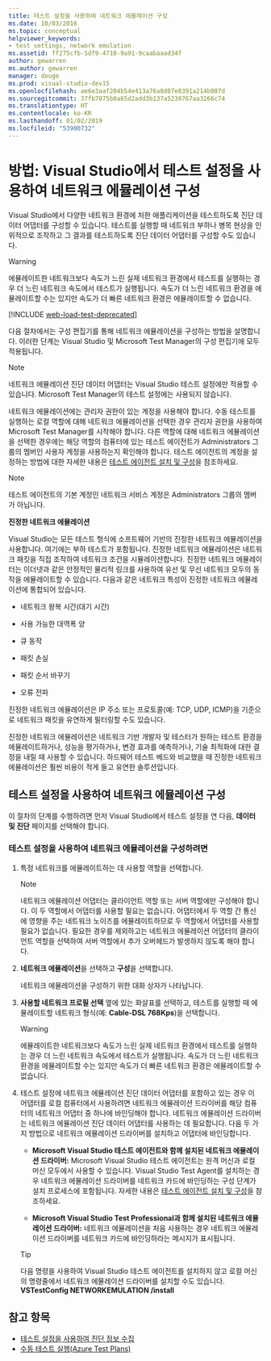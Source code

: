 ```yaml
---
title: 테스트 설정을 사용하여 네트워크 에뮬레이션 구성
ms.date: 10/03/2016
ms.topic: conceptual
helpviewer_keywords:
- test settings, network emulation
ms.assetid: ff275cfb-5df9-4710-9a91-9caabaaad34f
author: gewarren
ms.author: gewarren
manager: douge
ms.prod: visual-studio-dev15
ms.openlocfilehash: ae6e3aaf204b54e413a76a8d07e0391a214b007d
ms.sourcegitcommit: 37fb7075b0a65d2add3b137a5230767aa3266c74
ms.translationtype: HT
ms.contentlocale: ko-KR
ms.lasthandoff: 01/02/2019
ms.locfileid: "53900732"
---
```

# <a name="how-to-configure-network-emulation-using-test-settings-in-visual-studio"></a>방법: Visual Studio에서 테스트 설정을 사용하여 네트워크 에뮬레이션 구성

Visual Studio에서 다양한 네트워크 환경에 처한 애플리케이션을 테스트하도록 진단 데이터 어댑터를 구성할 수 있습니다. 테스트를 실행할 때 네트워크 부하나 병목 현상을 인위적으로 조작하고 그 결과를 테스트하도록 진단 데이터 어댑터를 구성할 수도 있습니다.

> [!WARNING]
> 에뮬레이트한 네트워크보다 속도가 느린 실제 네트워크 환경에서 테스트를 실행하는 경우 더 느린 네트워크 속도에서 테스트가 실행됩니다. 속도가 더 느린 네트워크 환경을 에뮬레이트할 수는 있지만 속도가 더 빠른 네트워크 환경은 에뮬레이트할 수 없습니다.

[!INCLUDE [web-load-test-deprecated](includes/web-load-test-deprecated.md)]

다음 절차에서는 구성 편집기를 통해 네트워크 에뮬레이션을 구성하는 방법을 설명합니다. 이러한 단계는 Visual Studio 및 Microsoft Test Manager의 구성 편집기에 모두 적용됩니다.

> [!NOTE]
> 네트워크 에뮬레이션 진단 데이터 어댑터는 Visual Studio 테스트 설정에만 적용할 수 있습니다. Microsoft Test Manager의 테스트 설정에는 사용되지 않습니다.

네트워크 에뮬레이션에는 관리자 권한이 있는 계정을 사용해야 합니다. 수동 테스트를 실행하는 로컬 역할에 대해 네트워크 에뮬레이션을 선택한 경우 관리자 권한을 사용하여 Microsoft Test Manager를 시작해야 합니다. 다른 역할에 대해 네트워크 에뮬레이션을 선택한 경우에는 해당 역할의 컴퓨터에 있는 테스트 에이전트가 Administrators 그룹의 멤버인 사용자 계정을 사용하는지 확인해야 합니다. 테스트 에이전트의 계정을 설정하는 방법에 대한 자세한 내용은 [테스트 에이전트 설치 및 구성](../test/lab-management/install-configure-test-agents.md)을 참조하세요.

> [!NOTE]
> 테스트 에이전트의 기본 계정인 네트워크 서비스 계정은 Administrators 그룹의 멤버가 아닙니다.

**진정한 네트워크 에뮬레이션**

Visual Studio는 모든 테스트 형식에 소프트웨어 기반의 진정한 네트워크 에뮬레이션을 사용합니다. 여기에는 부하 테스트가 포함됩니다. 진정한 네트워크 에뮬레이션은 네트워크 패킷을 직접 조작하여 네트워크 조건을 시뮬레이션합니다. 진정한 네트워크 에뮬레이터는 이더넷과 같은 안정적인 물리적 링크를 사용하여 유선 및 무선 네트워크 모두의 동작을 에뮬레이트할 수 있습니다. 다음과 같은 네트워크 특성이 진정한 네트워크 에뮬레이션에 통합되어 있습니다.

- 네트워크 왕복 시간(대기 시간)

- 사용 가능한 대역폭 양

- 큐 동작

- 패킷 손실

- 패킷 순서 바꾸기

- 오류 전파

진정한 네트워크 에뮬레이션은 IP 주소 또는 프로토콜(예: TCP, UDP, ICMP)을 기준으로 네트워크 패킷을 유연하게 필터링할 수도 있습니다.

진정한 네트워크 에뮬레이션은 네트워크 기반 개발자 및 테스터가 원하는 테스트 환경을 에뮬레이트하거나, 성능을 평가하거나, 변경 효과를 예측하거나, 기술 최적화에 대한 결정을 내릴 때 사용할 수 있습니다. 하드웨어 테스트 베드와 비교했을 때 진정한 네트워크 에뮬레이션은 훨씬 비용이 적게 들고 유연한 솔루션입니다.

## <a name="configure-network-emulation-for-your-test-settings"></a>테스트 설정을 사용하여 네트워크 에뮬레이션 구성

이 절차의 단계를 수행하려면 먼저 Visual Studio에서 테스트 설정을 연 다음, **데이터 및 진단** 페이지를 선택해야 합니다.

### <a name="to-configure-network-emulation-for-your-test-settings"></a>테스트 설정을 사용하여 네트워크 에뮬레이션을 구성하려면

1.  특정 네트워크를 에뮬레이트하는 데 사용할 역할을 선택합니다.

    > [!NOTE]
    > 네트워크 에뮬레이션 어댑터는 클라이언트 역할 또는 서버 역할에만 구성해야 합니다. 이 두 역할에서 어댑터를 사용할 필요는 없습니다. 어댑터에서 두 역할 간 통신에 영향을 주는 네트워크 노이즈를 에뮬레이트하므로 두 역할에서 어댑터를 사용할 필요가 없습니다. 필요한 경우를 제외하고는 네트워크 에뮬레이션 어댑터의 클라이언트 역할을 선택하여 서버 역할에서 추가 오버헤드가 발생하지 않도록 해야 합니다.

2.  **네트워크 에뮬레이션**을 선택하고 **구성**을 선택합니다.

     네트워크 에뮬레이션을 구성하기 위한 대화 상자가 나타납니다.

3.  **사용할 네트워크 프로필 선택** 옆에 있는 화살표를 선택하고, 테스트를 실행할 때 에뮬레이트할 네트워크 형식(예: **Cable-DSL 768Kps**)을 선택합니다.

    > [!WARNING]
    > 에뮬레이트한 네트워크보다 속도가 느린 실제 네트워크 환경에서 테스트를 실행하는 경우 더 느린 네트워크 속도에서 테스트가 실행됩니다. 속도가 더 느린 네트워크 환경을 에뮬레이트할 수는 있지만 속도가 더 빠른 네트워크 환경은 에뮬레이트할 수 없습니다.

4.  테스트 설정에 네트워크 에뮬레이션 진단 데이터 어댑터를 포함하고 있는 경우 이 어댑터를 로컬 컴퓨터에서 사용하려면 네트워크 에뮬레이션 드라이버를 해당 컴퓨터의 네트워크 어댑터 중 하나에 바인딩해야 합니다. 네트워크 에뮬레이션 드라이버는 네트워크 에뮬레이션 진단 데이터 어댑터를 사용하는 데 필요합니다. 다음 두 가지 방법으로 네트워크 에뮬레이션 드라이버를 설치하고 어댑터에 바인딩합니다.

    -   **Microsoft Visual Studio 테스트 에이전트와 함께 설치된 네트워크 에뮬레이션 드라이버:** Microsoft Visual Studio 테스트 에이전트는 원격 머신과 로컬 머신 모두에서 사용할 수 있습니다. Visual Studio Test Agent를 설치하는 경우 네트워크 에뮬레이션 드라이버를 네트워크 카드에 바인딩하는 구성 단계가 설치 프로세스에 포함됩니다. 자세한 내용은 [테스트 에이전트 설치 및 구성](../test/lab-management/install-configure-test-agents.md)을 참조하세요.

    -   **Microsoft Visual Studio Test Professional과 함께 설치된 네트워크 에뮬레이션 드라이버:** 네트워크 에뮬레이션을 처음 사용하는 경우 네트워크 에뮬레이션 드라이버를 네트워크 카드에 바인딩하라는 메시지가 표시됩니다.

    > [!TIP]
    > 다음 명령을 사용하여 Visual Studio 테스트 에이전트를 설치하지 않고 로컬 머신의 명령줄에서 네트워크 에뮬레이션 드라이버를 설치할 수도 있습니다. **VSTestConfig NETWORKEMULATION /install**

## <a name="see-also"></a>참고 항목

- [테스트 설정을 사용하여 진단 정보 수집](../test/collect-diagnostic-information-using-test-settings.md)
- [수동 테스트 실행(Azure Test Plans)](/azure/devops/test/run-manual-tests?view=vsts)